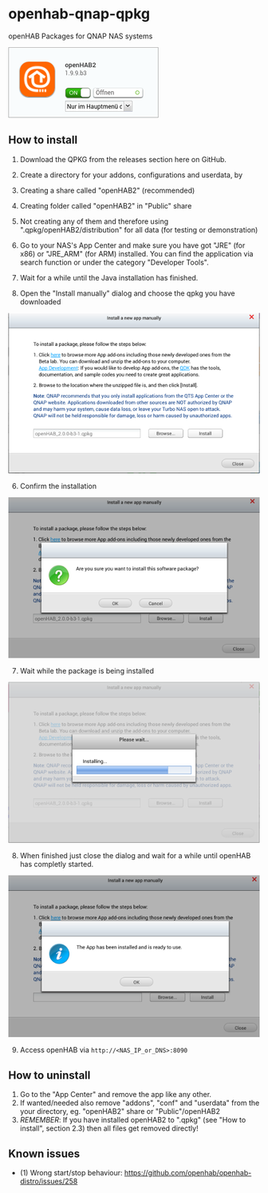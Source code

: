 # openhab-qnap-qpkg
openHAB Packages for QNAP NAS systems

![AppCenter enabled](docs/QTS_4.2.0_AppCenter%20enabled.png)

## How to install
1. Download the QPKG from the releases section here on GitHub.

2. Create a directory for your addons, configurations and userdata, by

  1. Creating a share called "openHAB2" (recommended)
  2. Creating folder called "openHAB2" in "Public" share
  3. Not creating any of them and therefore using ".qpkg/openHAB2/distribution" for all data (for testing or demonstration)

3. Go to your NAS's App Center and make sure you have got "JRE" (for x86) or "JRE_ARM" (for ARM) installed. You can find the application via search function or under the category "Developer Tools".

4. Wait for a while until the Java installation has finished.

5. Open the "Install manually" dialog and choose the qpkg you have downloaded

  ![AppCenter enabled](docs/QTS_4.2.0_AppCenter%20choose.png)

6. Confirm the installation 

  ![AppCenter enabled](docs/QTS_4.2.0_AppCenter%20confirm.png)

7. Wait while the package is being installed

  ![AppCenter enabled](docs/QTS_4.2.0_AppCenter%20installing.png)

8. When finished just close the dialog and wait for a while until openHAB has completly started.

  ![AppCenter enabled](docs/QTS_4.2.0_AppCenter%20finished.png)

9. Access openHAB via ```http://<NAS_IP_or_DNS>:8090```

## How to uninstall
1. Go to the "App Center" and remove the app like any other.
2. If wanted/needed also remove "addons", "conf" and "userdata" from the your directory, eg. "openHAB2" share or "Public"/openHAB2
  1. _REMEMBER_: If you have installed openHAB2 to ".qpkg" (see "How to install", section 2.3) then all files get removed directly!

## Known issues
* (1) Wrong start/stop behaviour: https://github.com/openhab/openhab-distro/issues/258
